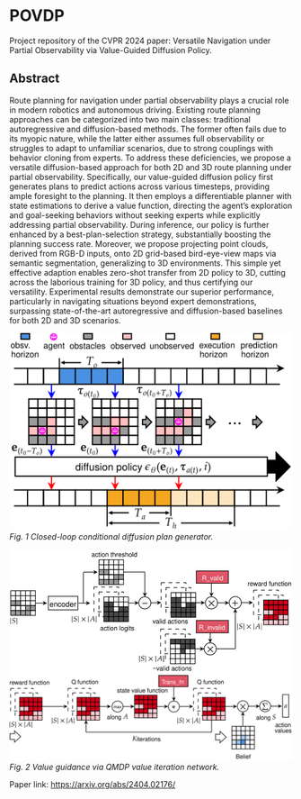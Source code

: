 # POVDP
Project repository of the CVPR 2024 paper: Versatile Navigation under Partial Observability via Value-Guided Diffusion Policy. <br>

## Abstract
Route planning for navigation under partial observability plays a crucial role in modern robotics and autonomous driving. Existing route planning approaches can be categorized into two main classes: traditional autoregressive and diffusion-based methods. The former often fails due to its myopic nature, while the latter either assumes full observability or struggles to adapt to unfamiliar scenarios, due to strong couplings with behavior cloning from experts. To address these deficiencies, we propose a versatile diffusion-based approach for both 2D and 3D route planning under partial observability. Specifically, our value-guided diffusion policy first generates plans to predict actions across various timesteps, providing ample foresight to the planning. It then employs a differentiable planner with state estimations to derive a value function, directing the agent’s exploration and goal-seeking behaviors without seeking experts while explicitly addressing partial observability. During inference, our policy is further enhanced by a best-plan-selection strategy, substantially boosting the planning success rate. Moreover, we propose projecting point clouds, derived from RGB-D inputs, onto 2D grid-based bird-eye-view maps via semantic segmentation, generalizing to 3D environments. This simple yet effective adaption enables zero-shot transfer from 2D policy to 3D, cutting across the laborious training for 3D policy, and thus certifying our versatility. Experimental results demonstrate our superior performance, particularly in navigating situations beyond expert demonstrations, surpassing state-of-the-art autoregressive and diffusion-based baselines for both 2D and 3D scenarios.

![Diffusion Policy](figs/diffusion_policy.png)<br>
*Fig. 1 Closed-loop conditional diffusion plan generator.*

![Reward Function](figs/reward_function.png)<br>
![Value Iteration](figs/value_iteration.png)<br>
*Fig. 2 Value guidance via QMDP value iteration network.*

Paper link: https://arxiv.org/abs/2404.02176/
